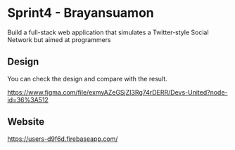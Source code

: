 # Sprint4 - Brayansuamon
Build a full-stack web application that simulates a Twitter-style Social Network but aimed at programmers

## Design
You can check the design and compare with the result.

https://www.figma.com/file/exmyAZeGSjZI3Rg74rDERR/Devs-United?node-id=36%3A512

## Website
https://users-d9f6d.firebaseapp.com/


